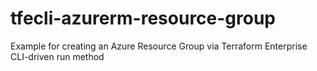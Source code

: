 # tfecli-azurerm-resource-group
Example for creating an Azure Resource Group via Terraform Enterprise CLI-driven run method
